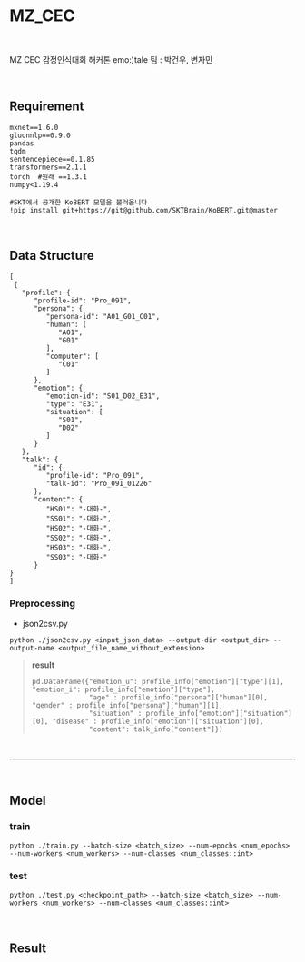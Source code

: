 # MZ_CEC

<br>

MZ CEC 감정인식대회 해커톤 emo:)tale 팀 : 박건우, 변자민

<br>

## Requirement

```
mxnet==1.6.0
gluonnlp==0.9.0
pandas
tqdm
sentencepiece==0.1.85
transformers==2.1.1
torch  #원래 ==1.3.1
numpy<1.19.4

#SKT에서 공개한 KoBERT 모델을 불러옵니다 
!pip install git+https://git@github.com/SKTBrain/KoBERT.git@master
```

<br>

## Data Structure

```
[
 {
   "profile": {
      "profile-id": "Pro_091",
      "persona": {
         "persona-id": "A01_G01_C01",
         "human": [
            "A01",
            "G01"
         ],
         "computer": [
            "C01"
         ]
      },
      "emotion": {
         "emotion-id": "S01_D02_E31",
         "type": "E31",
         "situation": [
            "S01",
            "D02"
         ]
      }
   },
   "talk": {
      "id": {
         "profile-id": "Pro_091",
         "talk-id": "Pro_091_01226"
      },
      "content": {
         "HS01": "-대화-",
         "SS01": "-대화-",
         "HS02": "-대화-",
         "SS02": "-대화-",
         "HS03": "-대화-",
         "SS03": "-대화-"
      }
}
]
```

### Preprocessing

- json2csv.py
```
python ./json2csv.py <input_json_data> --output-dir <output_dir> --output-name <output_file_name_without_extension>
```

> **result**
>
> ```
> pd.DataFrame({"emotion_u": profile_info["emotion"]["type"][1], "emotion_i": profile_info["emotion"]["type"],
>               "age" : profile_info["persona"]["human"][0], "gender" : profile_info["persona"]["human"][1],
>               "situation" : profile_info["emotion"]["situation"][0], "disease" : profile_info["emotion"]["situation"][0],
>               "content": talk_info["content"]})
> ```

<br>

----

<br>

## Model


### train

```
python ./train.py --batch-size <batch_size> --num-epochs <num_epochs> --num-workers <num_workers> --num-classes <num_classes::int>
```

### test

```
python ./test.py <checkpoint_path> --batch-size <batch_size> --num-workers <num_workers> --num-classes <num_classes::int>
```

<br>

## Result

